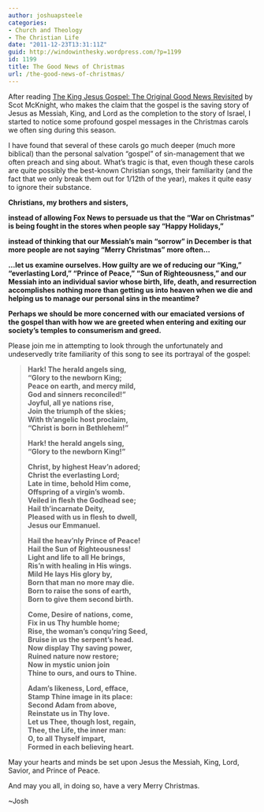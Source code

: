 ```yaml
---
author: joshuapsteele
categories:
- Church and Theology
- The Christian Life
date: "2011-12-23T13:31:11Z"
guid: http://windowinthesky.wordpress.com/?p=1199
id: 1199
title: The Good News of Christmas
url: /the-good-news-of-christmas/
---
```


After reading [The King Jesus Gospel: The Original Good News Revisited](http://www.amazon.com/gp/product/031049298X/ref=as_li_ss_tl?ie=UTF8&tag=faithinirelan-20&linkCode=as2&camp=217145&creative=399373&creativeASIN=031049298X) by Scot McKnight, who makes the claim that the gospel is the saving story of Jesus as Messiah, King, and Lord as the completion to the story of Israel, I started to notice some profound gospel messages in the Christmas carols we often sing during this season.

I have found that several of these carols go much deeper (much more biblical) than the personal salvation “gospel” of sin-management that we often preach and sing about. What’s tragic is that, even though these carols are quite possibly the best-known Christian songs, their familiarity (and the fact that we only break them out for 1/12th of the year), makes it quite easy to ignore their substance.

**Christians, my brothers and sisters,**

**instead of allowing Fox News to persuade us that the “War on Christmas” is being fought in the stores when people say “Happy Holidays,”**

**instead of thinking that our Messiah’s main “sorrow” in December is that more people are not saying “Merry Christmas” more often…**

**…let us examine ourselves. How guilty are we of reducing our “King,” “everlasting Lord,” “Prince of Peace,” “Sun of Righteousness,” and our Messiah into an individual savior whose birth, life, death, and resurrection accomplishes nothing more than getting us into heaven when we die and helping us to manage our personal sins in the meantime?**

**Perhaps we should be more concerned with our emaciated versions of the gospel than with how we are greeted when entering and exiting our society’s temples to consumerism and greed.**

Please join me in attempting to look through the unfortunately and undeservedly trite familiarity of this song to see its portrayal of the gospel:

> **Hark! The herald angels sing,**  
> **“Glory to the newborn King;**  
> **Peace on earth, and mercy mild,**  
> **God and sinners reconciled!”**  
> **Joyful, all ye nations rise,**  
> **Join the triumph of the skies;**  
> **With th’angelic host proclaim,**  
> **“Christ is born in Bethlehem!”**
> 
> **Hark! the herald angels sing,**  
> **“Glory to the newborn King!”**
> 
> **Christ, by highest Heav’n adored;**  
> **Christ the everlasting Lord;**  
> **Late in time, behold Him come,**  
> **Offspring of a virgin’s womb.**  
> **Veiled in flesh the Godhead see;**  
> **Hail th’incarnate Deity,**  
> **Pleased with us in flesh to dwell,**  
> **Jesus our Emmanuel.**
> 
> **Hail the heav’nly Prince of Peace!**  
> **Hail the Sun of Righteousness!**  
> **Light and life to all He brings,**  
> **Ris’n with healing in His wings.**  
> **Mild He lays His glory by,**  
> **Born that man no more may die.**  
> **Born to raise the sons of earth,**  
> **Born to give them second birth.**
> 
> **Come, Desire of nations, come,**  
> **Fix in us Thy humble home;**  
> **Rise, the woman’s conqu’ring Seed,**  
> **Bruise in us the serpent’s head.**  
> **Now display Thy saving power,**  
> **Ruined nature now restore;**  
> **Now in mystic union join**  
> **Thine to ours, and ours to Thine.**
> 
> **Adam’s likeness, Lord, efface,**  
> **Stamp Thine image in its place:**  
> **Second Adam from above,**  
> **Reinstate us in Thy love.**  
> **Let us Thee, though lost, regain,**  
> **Thee, the Life, the inner man:**  
> **O, to all Thyself impart,**  
> **Formed in each believing heart.**

May your hearts and minds be set upon Jesus the Messiah, King, Lord, Savior, and Prince of Peace.

And may you all, in doing so, have a very Merry Christmas.

~Josh